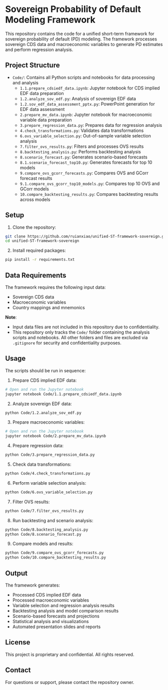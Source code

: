 # Sovereign Probability of Default Modeling Framework

This repository contains the code for a unified short-term framework for sovereign probability of default (PD) modeling. The framework processes sovereign CDS data and macroeconomic variables to generate PD estimates and perform regression analysis.

## Project Structure

- `Code/`: Contains all Python scripts and notebooks for data processing and analysis
  - `1.1.prepare_cdsiedf_data.ipynb`: Jupyter notebook for CDS implied EDF data preparation
  - `1.2.analyze_sov_edf.py`: Analysis of sovereign EDF data
  - `1.2.sov_edf_data_assessment_pptx.py`: PowerPoint generation for EDF data assessment
  - `2.prepare_mv_data.ipynb`: Jupyter notebook for macroeconomic variable data preparation
  - `3.prepare_regression_data.py`: Prepares data for regression analysis
  - `4.check_transformations.py`: Validates data transformations
  - `6.ovs_variable_selection.py`: Out-of-sample variable selection analysis
  - `7.filter_ovs_results.py`: Filters and processes OVS results
  - `8.backtesting_analysis.py`: Performs backtesting analysis
  - `8.scenario_forecast.py`: Generates scenario-based forecasts
  - `8.1.scenario_forecast_top10.py`: Generates forecasts for top 10 models
  - `9.compare_ovs_gcorr_forecasts.py`: Compares OVS and GCorr forecast results
  - `9.1.compare_ovs_gcorr_top10_models.py`: Compares top 10 OVS and GCorr models
  - `10.compare_backtesting_results.py`: Compares backtesting results across models

## Setup

1. Clone the repository:
```bash
git clone https://github.com/ruianxiao/unified-ST-framework-sovereign.git
cd unified-ST-framework-sovereign
```

2. Install required packages:
```bash
pip install -r requirements.txt
```

## Data Requirements

The framework requires the following input data:
- Sovereign CDS data
- Macroeconomic variables
- Country mappings and mnemonics

**Note**: 
- Input data files are not included in this repository due to confidentiality.
- This repository only tracks the `Code/` folder containing the analysis scripts and notebooks. All other folders and files are excluded via `.gitignore` for security and confidentiality purposes.

## Usage

The scripts should be run in sequence:

1. Prepare CDS implied EDF data:
```bash
# Open and run the Jupyter notebook
jupyter notebook Code/1.1.prepare_cdsiedf_data.ipynb
```

2. Analyze sovereign EDF data:
```bash
python Code/1.2.analyze_sov_edf.py
```

3. Prepare macroeconomic variables:
```bash
# Open and run the Jupyter notebook
jupyter notebook Code/2.prepare_mv_data.ipynb
```

4. Prepare regression data:
```bash
python Code/3.prepare_regression_data.py
```

5. Check data transformations:
```bash
python Code/4.check_transformations.py
```

6. Perform variable selection analysis:
```bash
python Code/6.ovs_variable_selection.py
```

7. Filter OVS results:
```bash
python Code/7.filter_ovs_results.py
```

8. Run backtesting and scenario analysis:
```bash
python Code/8.backtesting_analysis.py
python Code/8.scenario_forecast.py
```

9. Compare models and results:
```bash
python Code/9.compare_ovs_gcorr_forecasts.py
python Code/10.compare_backtesting_results.py
```

## Output

The framework generates:
- Processed CDS implied EDF data
- Processed macroeconomic variables
- Variable selection and regression analysis results
- Backtesting analysis and model comparison results
- Scenario-based forecasts and projections
- Statistical analysis and visualizations
- Automated presentation slides and reports

## License

This project is proprietary and confidential. All rights reserved.

## Contact

For questions or support, please contact the repository owner. 
